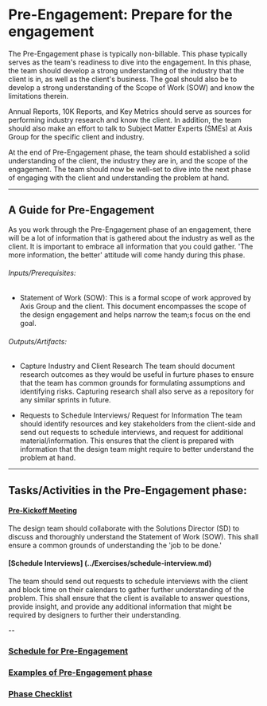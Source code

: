 # Pre-Engagement: Prepare for the engagement

The Pre-Engagement phase is typically non-billable. This phase typically serves as 
the team's readiness to dive into the engagement. In this phase, the team should 
develop a strong understanding of the industry that the client is in, as well as the client's
business. The goal should also be to develop a strong understanding of the Scope of Work (SOW)
and know the limitations therein.

Annual Reports, 10K Reports, and Key Metrics should serve as sources for 
performing industry research and know the client. In addition, the team should also 
make an effort to talk to Subject Matter Experts (SMEs) at Axis Group 
for the specific client and industry.

At the end of Pre-Engagement phase, the team should established a solid understanding of 
the client, the industry they are in, and the scope of the engagement. The team should 
now be well-set to dive into the next phase of engaging with the client and understanding 
the problem at hand. 

---

## A Guide for Pre-Engagement
As you work through the Pre-Engagement phase of an engagement, there will be a lot of
information that is gathered about the industry as well as the client. It is important to 
embrace all information that you could gather. 'The more information, the better' attitude will come
handy during this phase.


###### Inputs/Prerequisites:

* Statement of Work (SOW): 
This is a formal scope of work approved by Axis Group and the client. This document
encompasses the scope of the design engagement and helps narrow the team;s focus 
on the end goal.


###### Outputs/Artifacts:

* Capture Industry and Client Research
The team should document research outcomes as they would be useful in furture phases to 
ensure that the team has common grounds for formulating assumptions and identifying risks.
Capturing research shall also serve as a repository for any similar sprints in future.

* Requests to Schedule Interviews/ Request for Information
The team should identify resources and key stakeholders from the client-side and 
send out requests to schedule interviews, and request for additional material/information. 
This ensures that the client is prepared with information that the design team might require
to better understand the problem at hand. 

---

## Tasks/Activities in the Pre-Engagement phase:

#### [Pre-Kickoff Meeting](../Exercises/card-sorting.md)
The design team should collaborate with the Solutions Director (SD) to discuss and 
thoroughly understand the Statement of Work (SOW). This shall ensure a common grounds of
understanding the 'job to be done.'

#### [Schedule Interviews] (../Exercises/schedule-interview.md)
The team should send out requests to schedule interviews with the client and block
time on their calendars to gather further understanding of the problem. This shall ensure
that the client is available to answer questions, provide insight, and provide any additional
information that might be required by designers to further their understanding.

--
### [Schedule for Pre-Engagement](SCHEDULE.md)
### [Examples of Pre-Engagement phase](EXAMPLES.md)
### [Phase Checklist](CHECKLIST.md)



